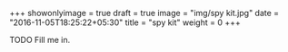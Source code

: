 +++
showonlyimage = true
draft = true
image = "img/spy kit.jpg"
date = "2016-11-05T18:25:22+05:30"
title = "spy kit"
weight = 0
+++

TODO Fill me in.


